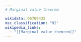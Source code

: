 ```yaml
---
# Marginal value theorem

wikidata: Q6760432
msc_classification: "92"
wikipedia_links:
  - "[[Marginal value theorem]]"
---
```

